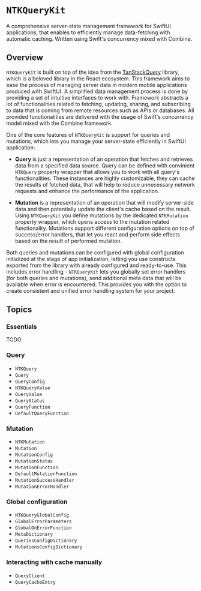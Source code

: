# ``NTKQueryKit``

A comprehensive server-state management framework for SwiftUI applications, that enables to efficiently manage data-fetching with automatic caching. Written using Swift's concurrency mixed with Combine.

## Overview

`NTKQueryKit` is built on top of the idea from the [TanStackQuery](https://tanstack.com/query/latest) library, which is a beloved library in the React ecosystem. This framework aims to ease the process of managing server data in modern mobile applications produced with SwiftUI.  A simplified data management process is done by providing a set of intuitive interfaces to work with. Framework abstracts a lot of functionalities related to fetching, updating, sharing, and subscribing to data that is coming from remote resources such as APIs or databases. All provided functionalities are delivered with the usage of Swift's concurrency model mixed with the Combine framework.

One of the core features of `NTKQueryKit` is support for queries and mutations, which lets you manage your server-state efficiently in SwiftUI application:

- **Query** is just a representation of an operation that fetches and retrieves data from a specified data source. Query can be defined with convinient ``NTKQuery`` property wrapper that allows you to work with all query's functionalities. These instances are highly customizable, they can cache the results of fetched data, that will help to reduce unnecessary network requests and enhance the performance of the application. 

- **Mutation** is a representation of an operation that will modify server-side data and then potentially update the client's cache based on the result. Using `NTKQueryKit` you define mutations by the dedicated ``NTKMutation`` property wrapper, which opens access to the mutation related functionality. Mutations support different configuration options on top of success/error handlers, that let you react and perform side effects based on the result of performed mutation.

Both queries and mutations can be configured with global configuration initialized at the stage of app initialization, letting you use constructs exported from the library with already configured and ready-to-use. This includes error handling - `NTKQueryKit` lets you globally set error handlers (for both queries and mutations), send additional meta data that will be available when error is encountered. This provides you with the option to create consistent and unified error handling system for your project.

## Topics

### Essentials

TODO

### Query

- ``NTKQuery``
- ``Query``
- ``QueryConfig``
- ``NTKQueryValue``
- ``QueryValue``
- ``QueryStatus``
- ``QueryFunction``
- ``DefaultQueryFunction``

### Mutation

- ``NTKMutation``
- ``Mutation``
- ``MutationConfig``
- ``MutationStatus``
- ``MutationFunction``
- ``DefaultMutationFunction``
- ``MutationSuccessHandler``
- ``MutationErrorHandler``

### Global configuration

- ``NTKQueryGlobalConfig``
- ``GlobalErrorParameters``
- ``GlobalOnErrorFunction``
- ``MetaDictionary``
- ``QueriesConfigDictionary``
- ``MutationsConfigDictionary``

### Interacting with cache manually

- ``QueryClient``
- ``QueryCacheEntry``
